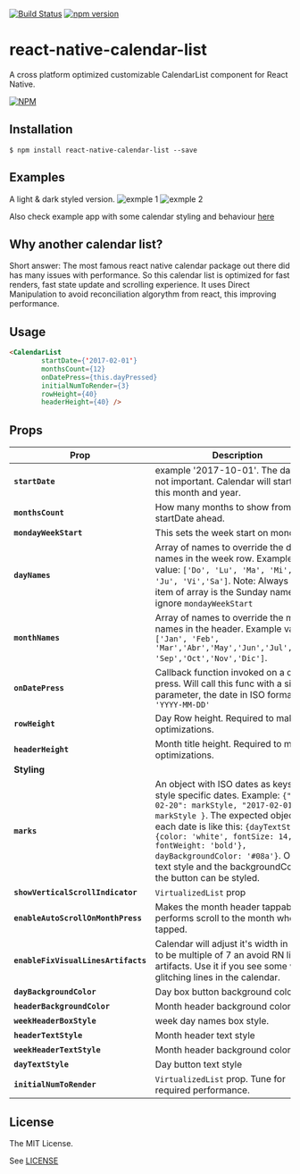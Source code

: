 [![Build Status](https://travis-ci.org/hernancorigliano/react-native-calendar-list.svg?branch=v1.0.0)](https://travis-ci.org/hernancorigliano/react-native-calendar-list) [![npm version](https://badge.fury.io/js/react-native-calendar-list.svg)](https://badge.fury.io/js/react-native-calendar-list)

# react-native-calendar-list
A cross platform optimized customizable CalendarList component for React Native.

[![NPM](https://nodei.co/npm/react-native-calendar-list.png)](https://npmjs.com/package/react-native-calendar-list)


## Installation

`$ npm install react-native-calendar-list --save`

## Examples

A light & dark styled version.
![exmple 1](https://github.com/hernancorigliano/react-native-calendar-list/blob/v1.0.1/images/e1.png) ![exmple 2](https://github.com/hernancorigliano/react-native-calendar-list/blob/v1.0.1/images/e2.png)


Also check example app with some calendar styling and behaviour [here](https://github.com/hernancorigliano/react-native-calendar-list/tree/v1.0.1/example/TEST_APP)

## Why another calendar list?

Short answer: The most famous react native calendar package out there did has many issues with performance.
So this calendar list is optimized for fast renders, fast state update and scrolling experience.
It uses Direct Manipulation to avoid reconciliation algorythm from react, this improving performance.

## Usage

```html
<CalendarList
        startDate={'2017-02-01'}
        monthsCount={12}
        onDatePress={this.dayPressed}
        initialNumToRender={3}
        rowHeight={40}
        headerHeight={40} />
```

## Props

| Prop | Description | Default |
|---|---|---|
|**`startDate`**| example '2017-10-01'. The day is not important. Calendar will start from this month and year. |*None*|
|**`monthsCount`**| How many months to show from the startDate ahead. |*None*|
|**`mondayWeekStart`**| This sets the week start on monday. |`false`|
|**`dayNames`**| Array of names to override the day names in the week row. Example value: `['Do', 'Lu', 'Ma', 'Mi', 'Ju', 'Vi','Sa']`. Note: Always first item of array is the Sunday name, ignore `mondayWeekStart`  |*English names*|
|**`monthNames`**| Array of names to override the month names in the header. Example value: `['Jan', 'Feb', 'Mar','Abr','May','Jun','Jul','Ago', 'Sep','Oct','Nov','Dic']`.  |*English names*|
|**`onDatePress`**| Callback function invoked on a date press. Will call this func with a single parameter, the date in ISO format `'YYYY-MM-DD'`  |*None*|
|**`rowHeight`**| Day Row height. Required to make optimizations.  |*None*|
|**`headerHeight`**| Month title height. Required to make optimizations. |*None*|
|**Styling**|   |*None*|
|**`marks`**| An object with ISO dates as keys to style specific dates. Example:  `{"2017-02-20": markStyle, "2017-02-01": markStyle }`. The expected object in each date is like this: `{dayTextStyle: {color: 'white', fontSize: 14, fontWeight: 'bold'}, dayBackgroundColor: '#08a'}`. Only the text style and the backgroundColor of the button can be styled.   |*None*|
|**`showVerticalScrollIndicator`**| `VirtualizedList` prop   |`true`|
|**`enableAutoScrollOnMonthPress`**| Makes the month header tappable and performs scroll to the month when tapped.  |*false*|
|**`enableFixVisualLinesArtifacts`**| Calendar will adjust it's width in order to be multiple of 7 an avoid RN line artifacts. Use it if you see some weird glitching lines in the calendar.  |*None*|
|**`dayBackgroundColor`**| Day box button background color.   |`#fff`|
|**`headerBackgroundColor`**| Month header background color  |`grey`|
|**`weekHeaderBoxStyle`**| week day names box style. |*None*|
|**`headerTextStyle`**| Month header text style  |*None*|
|**`weekHeaderTextStyle`**| Month header background color  |*None*|
|**`dayTextStyle`**| Day button text style |*None*|
|**`initialNumToRender`**| `VirtualizedList` prop. Tune for required performance.  |*None*|

## License

The MIT License.

See [LICENSE](LICENSE)